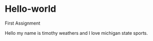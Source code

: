 # Hello-world
First Assignment

Hello my name is timothy weathers and I love michigan state sports.
